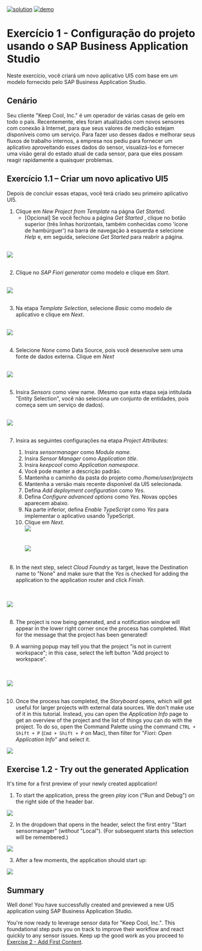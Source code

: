 [![solution](https://flat.badgen.net/badge/solution/available/green?icon=github)](https://github.com/SAP-samples/teched2023-AD265/tree/code/exercises/ex1)
[![demo](https://flat.badgen.net/badge/demo/deployed/blue?icon=github)](https://sap-samples.github.io/teched2023-AD283v/ex1/test/flpSandbox-cdn.html?sap-ui-xx-viewCache=false#keepcoolsensormanager-display)

# Exercício 1 - Configuração do projeto usando o SAP Business Application Studio

Neste exercício, você criará um novo aplicativo UI5 com base em um modelo fornecido pelo SAP Business Application Studio.

## Cenário

Seu cliente "Keep Cool, Inc." é um operador de várias casas de gelo em todo o país. Recentemente, eles foram atualizados com novos sensores com conexão à Internet, para que seus valores de medição estejam disponíveis como um serviço. Para fazer uso desses dados e melhorar seus fluxos de trabalho internos, a empresa nos pediu para fornecer um aplicativo aproveitando esses dados do sensor, visualizá-los e fornecer uma visão geral do estado atual de cada sensor, para que eles possam reagir rapidamente a quaisquer problemas.

## Exercício 1.1 – Criar um novo aplicativo UI5

Depois de concluir essas etapas, você terá criado seu primeiro aplicativo UI5.

1. Clique em *New Project from Template* na págna *Get Started*.
    * [Opcional] Se você fechou a página *Get Started* , clique no botão superior (três linhas horizontais, também conhecidas como 'ícone de hambúrguer') na barra de navegação à esquerda e selecione *Help* e, em seguida, selecione *Get Started* para reabrir a página.</ul>

<br>![](images/01_01_0010.png)<br><br>

2. Clique no *SAP Fiori generator* como modelo e clique em *Start*.

<br>![](images/01_01_0012.png)<br><br>

3. Na etapa *Template Selection*, selecione *Basic* como modelo de aplicativo e clique em *Next*.

<br>![](images/01_01_0013.png)<br><br>

4. Selecione *None* como Data Source, pois você desenvolve sem uma fonte de dados externa. Clique em *Next*

<br>![](images/01_01_0014.png)<br><br>

5. Insira *Sensors* como view name. (Mesmo que esta etapa seja intitulada "Entity Selection", você não seleciona um conjunto de entidades, pois começa sem um serviço de dados).
   
<br>![](images/01_01_0015.png)<br><br>

7. Insira as seguintes configurações na etapa *Project Attributes*:
    1. Insira *sensormanager* como *Module name*.
    2. Insira *Sensor Manager* como *Application title*.
    3. Insira *keepcool* como *Application namespace*.
    4. Você pode manter a descrição padrão.
    5. Mantenha o caminho da pasta do projeto como */home/user/projects*
    6. Mantenha a versão mais recente disponível da UI5 selecionada.
    7. Defina *Add deployment configuration* como *Yes*.
    8. Defina *Configure advanced options* como *Yes*. Novas opções aparecem abaixo.
    9. Na parte inferior, defina *Enable TypeScript* como *Yes* para implementar o aplicativo usando TypeScript.
    10. Clique em *Next*.
<br>![](images/01_01_0016.png)<br><br>
<br>![](images/01_01_0016b.png)<br><br>


8. In the next step, select *Cloud Foundry* as target, leave the Destination name to "None" and make sure that the *Yes* is checked for adding the application to the application router and click *Finish*.  </ul>

<br><br>![](images/01_01_0017.png)<br><br>

8. The project is now being generated, and a notification window will appear in the lower right corner once the process has completed. Wait for the message that the project has been generated!

9. A warning popup may tell you that the project "is not in current workspace"; in this case, select the left button "Add project to workspace".

<br><br>![](images/01_01_0018.png)<br><br>

10. Once the process has completed, the *Storyboard* opens, which will get useful for larger projects with external data sources. We don't make use of it in this tutorial. Instead, you can open the *Application Info* page to get an overview of the project and the list of things you can do with the project. To do so, open the Command Palette using the command `CTRL + Shift + P` (`Cmd + Shift + P` on Mac), then filter for "*Fiori: Open Application Info*" and select it.


![](images/01_01_0019.png)

## Exercise 1.2 - Try out the generated Application

It's time for a first preview of your newly created application!

1. To start the application, press the green *play* icon ("Run and Debug") on the right side of the header bar.

![](images/01_02_0010.png)

2. In the dropdown that opens in the header, select the first entry "Start sensormanager" (*without* "Local"). (For subsequent starts this selection will be remembered.)

![](images/01_02_0020.png)

3. After a few moments, the application should start up:

![](images/01_02_0030.png)

## Summary
Well done! You have successfully created and previewed a new UI5 application using SAP Business Application Studio.

You're now ready to leverage sensor data for "Keep Cool, Inc.". This foundational step puts you on track to improve their workflow and react quickly to any sensor issues. Keep up the good work as you proceed to [Exercise 2 - Add First Content](../ex2/README.md).
